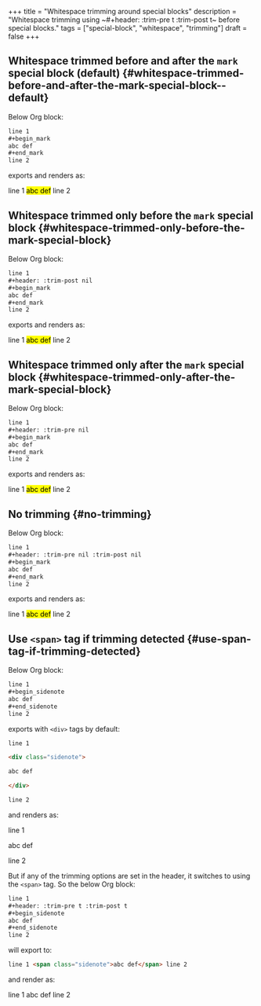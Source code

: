 +++
title = "Whitespace trimming around special blocks"
description = "Whitespace trimming using ~#+header: :trim-pre t :trim-post t~ before special blocks."
tags = ["special-block", "whitespace", "trimming"]
draft = false
+++

## Whitespace trimmed before and after the `mark` special block (default) {#whitespace-trimmed-before-and-after-the-mark-special-block--default}

Below Org block:

```org
line 1
#+begin_mark
abc def
#+end_mark
line 2
```

exports and renders as:

line 1 <mark>abc def</mark> line 2


## Whitespace trimmed only before the `mark` special block {#whitespace-trimmed-only-before-the-mark-special-block}

Below Org block:

```org
line 1
#+header: :trim-post nil
#+begin_mark
abc def
#+end_mark
line 2
```

exports and renders as:

line 1 <mark>abc def</mark> line 2


## Whitespace trimmed only after the `mark` special block {#whitespace-trimmed-only-after-the-mark-special-block}

Below Org block:

```org
line 1
#+header: :trim-pre nil
#+begin_mark
abc def
#+end_mark
line 2
```

exports and renders as:

line 1 <mark>abc def</mark> line 2


## No trimming {#no-trimming}

Below Org block:

```org
line 1
#+header: :trim-pre nil :trim-post nil
#+begin_mark
abc def
#+end_mark
line 2
```

exports and renders as:

line 1 <mark>abc def</mark> line 2


## Use `<span>` tag if trimming detected {#use-span-tag-if-trimming-detected}

Below Org block:

```org
line 1
#+begin_sidenote
abc def
#+end_sidenote
line 2
```

exports with `<div>` tags by default:

```html { linenos=table, linenostart=1 }
line 1

<div class="sidenote">

abc def

</div>

line 2
```

and renders as:

line 1

<div class="sidenote">

abc def

</div>

line 2

But if any of the trimming options are set in the header, it switches
to using the `<span>` tag. So the below Org block:

```org
line 1
#+header: :trim-pre t :trim-post t
#+begin_sidenote
abc def
#+end_sidenote
line 2
```

will export to:

```html { linenos=table, linenostart=1 }
line 1 <span class="sidenote">abc def</span> line 2
```

and render as:

line 1 <span class="sidenote">abc def</span> line 2
